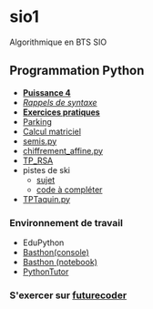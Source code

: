 # sio1
Algorithmique en BTS SIO

## Programmation Python
* [**Puissance 4**](Puissance4)
* [*Rappels de syntaxe*](MementoPython.pdf)
* [**Exercices pratiques**](https://pratique.forge.apps.education.fr/balayage/1-lecture_tab/)
* [Parking](SujetPARKING.pdf)
* [Calcul matriciel](https://notebook.basthon.fr/?from=https://raw.githubusercontent.com/thfruchart/sio1/refs/heads/main/ProduitMat.ipynb)
* [semis.py](semis.py)
* [chiffrement_affine.py](chiffrement_affine.py)
* [TP_RSA](https://notebook.basthon.fr/?from=https://raw.githubusercontent.com/thfruchart/sio1/refs/heads/main/TP_RSA.ipynb)
* pistes de ski
  - [sujet](Pistes_de_ski/PistesSKI.pdf)
  - [code à compléter](Pistes_de_ski/SKI_TP.py)
* [TPTaquin.py](TPTaquin.py)



### Environnement de travail
* EduPython
* [Basthon(console)](https://console.basthon.fr/) 
* [Basthon (notebook)](https://notebook.basthon.fr/)
* [PythonTutor](https://pythontutor.com/visualize.html#mode=edit)
### S'exercer sur [futurecoder](https://fr.futurecoder.io/course/#toc)

